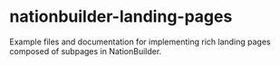 # nationbuilder-landing-pages
Example files and documentation for implementing rich landing pages composed of subpages in NationBuilder.
